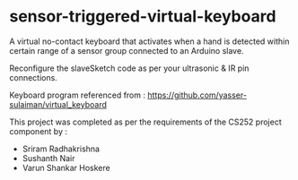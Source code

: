 # sensor-triggered-virtual-keyboard
A virtual no-contact keyboard that activates when a hand is detected within certain range of a sensor group connected to an Arduino slave.

Reconfigure the slaveSketch code as per your ultrasonic & IR pin connections.

Keyboard program referenced from : https://github.com/yasser-sulaiman/virtual_keyboard

This project was completed as per the requirements of the CS252 project component by :

- Sriram Radhakrishna
- Sushanth Nair
- Varun Shankar Hoskere
